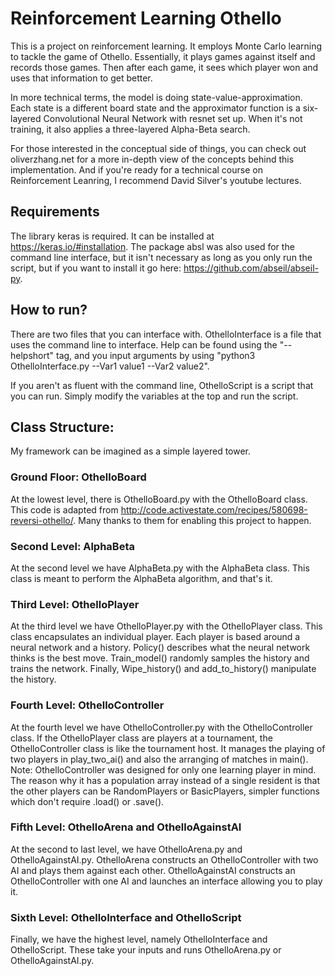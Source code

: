 # Reinforcement Learning Othello

This is a project on reinforcement learning. It employs Monte Carlo learning to tackle the game of Othello. Essentially, it plays games against itself and records those games. Then after each game, it sees which player won and uses that information to get better.

In more technical terms, the model is doing state-value-approximation. Each state is a different board state and the approximator function is a six-layered Convolutional Neural Network with resnet set up. When it's not training, it also applies a three-layered Alpha-Beta search. 

For those interested in the conceptual side of things, you can check out oliverzhang.net for a more in-depth view of the concepts behind this implementation. And if you're ready for a technical course on Reinforcement Leanring, I recommend David Silver's youtube lectures.

## Requirements

The library keras is required. It can be installed at https://keras.io/#installation. The package absl was also used for the command line interface, but it isn't necessary as long as you only run the script, but if you want to install it go here: https://github.com/abseil/abseil-py.

## How to run?

There are two files that you can interface with. OthelloInterface is a file that uses the command line to interface. Help can be found using the "--helpshort" tag, and you input arguments by using "python3 OthelloInterface.py --Var1 value1 --Var2 value2".

If you aren't as fluent with the command line, OthelloScript is a script that you can run. Simply modify the variables at the top and run the script.

## Class Structure:

My framework can be imagined as a simple layered tower. 

### Ground Floor: OthelloBoard

At the lowest level, there is OthelloBoard.py with the OthelloBoard class. This code is adapted from http://code.activestate.com/recipes/580698-reversi-othello/. Many thanks to them for enabling this project to happen. 

### Second Level: AlphaBeta

At the second level we have AlphaBeta.py with the AlphaBeta class. This class is meant to perform the AlphaBeta algorithm, and that's it.

### Third Level: OthelloPlayer

At the third level we have OthelloPlayer.py with the OthelloPlayer class. This class encapsulates an individual player. Each player is based around a neural network and a history. Policy() describes what the neural network thinks is the best move. Train_model() randomly samples the history and trains the network. Finally, Wipe_history() and add_to_history() manipulate the history.

### Fourth Level: OthelloController

At the fourth level we have OthelloController.py with the OthelloController class. If the OthelloPlayer class are players at a tournament, the OthelloController class is like the tournament host. It manages the playing of two players in play_two_ai() and also the arranging of matches in main(). Note: OthelloController was designed for only one learning player in mind. The reason why it has a population array instead of a single resident is that the other players can be RandomPlayers or BasicPlayers, simpler functions which don't require .load() or .save().

### Fifth Level: OthelloArena and OthelloAgainstAI

At the second to last level, we have OthelloArena.py and OthelloAgainstAI.py. OthelloArena constructs an OthelloController with two AI and plays them against each other. OthelloAgainstAI constructs an OthelloController with one AI and launches an interface allowing you to play it.

### Sixth Level: OthelloInterface and OthelloScript

Finally, we have the highest level, namely OthelloInterface and OthelloScript. These take your inputs and runs OthelloArena.py or OthelloAgainstAI.py. 
